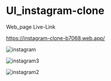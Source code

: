 # UI_instagram-clone
Web_page Live-Link

https://instagram-clone-b7068.web.app/

![instagram](https://user-images.githubusercontent.com/65226860/103179278-64f2a680-48b0-11eb-95dd-420160347a93.png)


![instagram3](https://user-images.githubusercontent.com/65226860/103179283-6fad3b80-48b0-11eb-8658-56a1d7f207a5.png)

![instagram2](https://user-images.githubusercontent.com/65226860/103179320-ca469780-48b0-11eb-8ea4-171d161a2b91.png)



